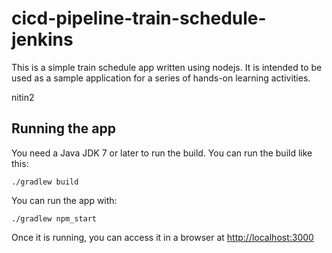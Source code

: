 # cicd-pipeline-train-schedule-jenkins

This is a simple train schedule app written using nodejs. It is intended to be used as a sample application for a series of hands-on learning activities.

nitin2

## Running the app

You need a Java JDK 7 or later to run the build. You can run the build like this:

    ./gradlew build

You can run the app with:

    ./gradlew npm_start

Once it is running, you can access it in a browser at [http://localhost:3000](http://localhost:3000)
